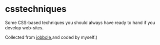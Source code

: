 csstechniques
=============

Some CSS-based techniques you should always have ready to hand if you develop web-sites. 

Collected from <a href="http://blog.jobbole.com/79370/">jobbole</a>,and coded by myself:)
